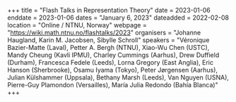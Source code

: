 +++
title = "Flash Talks in Representation Theory"
date = 2023-01-06
enddate = 2023-01-06
dates = "January 6, 2023"
dateadded = 2022-02-08
location = "Online / NTNU, Norway"
webpage = "https://wiki.math.ntnu.no/flashtalks/2023"
organisers = "Johanne Haugland, Karin M. Jacobsen, Sibylle Schroll"
speakers = "Véronique Bazier-Matte (Laval), Petter A. Bergh (NTNU), Xiao-Wu Chen (USTC), Mandy Cheung (Kavli IPMU), Charley Cummings (Aarhus), Drew Duffield (Durham), Francesca Fedele (Leeds), Lorna Gregory (East Anglia), Eric Hanson (Sherbrooke), Osamu Iyama (Tokyo), Peter Jørgensen (Aarhus), Julian Külshammer (Uppsala), Bethany Marsh (Leeds), Van Nguyen (USNA), Pierre-Guy Plamondon (Versailles), María Julia Redondo (Bahía Blanca)"
+++
